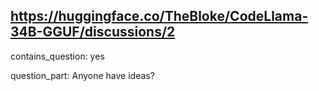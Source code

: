 ## https://huggingface.co/TheBloke/CodeLlama-34B-GGUF/discussions/2

contains_question: yes

question_part: Anyone have ideas?